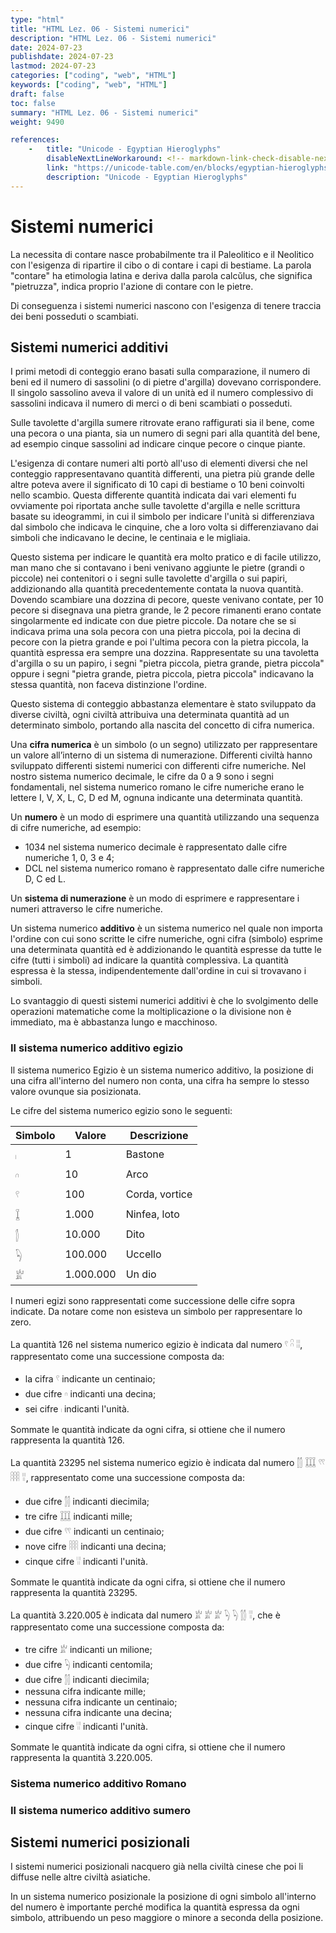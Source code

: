 ```yaml
---
type: "html"
title: "HTML Lez. 06 - Sistemi numerici"
description: "HTML Lez. 06 - Sistemi numerici"
date: 2024-07-23
publishdate: 2024-07-23
lastmod: 2024-07-23
categories: ["coding", "web", "HTML"]
keywords: ["coding", "web", "HTML"]
draft: false
toc: false
summary: "HTML Lez. 06 - Sistemi numerici"
weight: 9490

references:
    -   title: "Unicode - Egyptian Hieroglyphs"
        disableNextLineWorkaround: <!-- markdown-link-check-disable-next-line -->
        link: "https://unicode-table.com/en/blocks/egyptian-hieroglyphs/"
        description: "Unicode - Egyptian Hieroglyphs"
---
```


# Sistemi numerici

La necessita di contare nasce probabilmente tra il Paleolitico e il Neolitico con l'esigenza di ripartire il cibo o di contare i capi di bestiame. La parola "contare" ha etimologia latina e deriva dalla parola calcŭlus, che significa "pietruzza", indica proprio l'azione di contare con le pietre.

Di conseguenza i sistemi numerici nascono con l'esigenza di tenere traccia dei beni posseduti o scambiati.

## Sistemi numerici additivi

I primi metodi di conteggio erano basati sulla comparazione, il numero di beni ed il numero di sassolini (o di pietre d'argilla) dovevano corrispondere. Il singolo sassolino aveva il valore di un unità ed il numero complessivo di sassolini indicava il numero di merci o di beni scambiati o posseduti.

Sulle tavolette d'argilla sumere ritrovate erano raffigurati sia il bene, come una pecora o una pianta, sia un numero di segni pari alla quantità del bene, ad esempio cinque sassolini ad indicare cinque pecore o cinque piante.

L'esigenza di contare numeri alti portò all'uso di elementi diversi che nel conteggio rappresentavano quantità differenti, una pietra più grande delle altre poteva avere il significato di 10 capi di bestiame o 10 beni coinvolti nello scambio. Questa differente quantità indicata dai vari elementi fu ovviamente poi riportata anche sulle tavolette d'argilla e nelle scrittura basate su ideogrammi, in cui il simbolo per indicare l'unità si differenziava dal simbolo che indicava le cinquine, che a loro volta si differenziavano dai simboli che indicavano le decine, le centinaia e le migliaia.

Questo sistema per indicare le quantità era molto pratico e di facile utilizzo, man mano che si contavano i beni venivano aggiunte le pietre (grandi o piccole) nei contenitori o i segni sulle tavolette d'argilla o sui papiri, addizionando alla quantità precedentemente contata la nuova quantità. Dovendo scambiare una dozzina di pecore, queste venivano contate, per 10 pecore si disegnava una pietra grande, le 2 pecore rimanenti erano contate singolarmente ed indicate con due pietre piccole. Da notare che se si indicava prima una sola pecora con una pietra piccola, poi la decina di pecore con la pietra grande e poi l'ultima pecora con la pietra piccola, la quantità espressa era sempre una dozzina. Rappresentate su una tavoletta d'argilla o su un papiro, i segni "pietra piccola, pietra grande, pietra piccola" oppure i segni "pietra grande, pietra piccola, pietra piccola" indicavano la stessa quantità, non faceva distinzione l'ordine.

Questo sistema di conteggio abbastanza elementare è stato sviluppato da diverse civiltà, ogni civiltà attribuiva una determinata quantità ad un determinato simbolo, portando alla nascita del concetto di cifra numerica.

Una **cifra numerica** è un simbolo (o un segno) utilizzato per rappresentare un valore all’interno di un sistema di numerazione. Differenti civiltà hanno sviluppato differenti sistemi numerici con differenti cifre numeriche. Nel nostro sistema numerico decimale, le cifre da 0 a 9 sono i segni fondamentali, nel sistema numerico romano le cifre numeriche erano le lettere I, V, X, L, C, D ed M, ognuna indicante una determinata quantità.

Un **numero** è un modo di esprimere una quantità utilizzando una sequenza di cifre numeriche, ad esempio:

- 1034 nel sistema numerico decimale è rappresentato dalle cifre numeriche 1, 0, 3 e 4;
- DCL nel sistema numerico romano è rappresentato dalle cifre numeriche D, C ed L.

Un **sistema di numerazione** è un modo di esprimere e rappresentare i numeri attraverso le cifre numeriche.

Un sistema numerico **additivo** è un sistema numerico nel quale non importa l'ordine con cui sono scritte le cifre numeriche, ogni cifra (simbolo) esprime una determinata quantità ed è addizionando le quantità espresse da tutte le cifre (tutti i simboli) ad indicare la quantità complessiva. La quantità espressa è la stessa, indipendentemente dall'ordine in cui si trovavano i simboli.

Lo svantaggio di questi sistemi numerici additivi è che lo svolgimento delle operazioni matematiche come la moltiplicazione o la divisione non è immediato, ma è abbastanza lungo e macchinoso.

### Il sistema numerico additivo egizio

Il sistema numerico Egizio è un sistema numerico additivo, la posizione di una cifra all'interno del numero non conta, una cifra ha sempre lo stesso valore ovunque sia posizionata.

Le cifre del sistema numerico egizio sono le seguenti:

| Simbolo     | Valore     | Descrizione     |
|-------------|------------|-----------------|
| &#x133FA;   | 1          | Bastone         |
| &#x13386;   | 10         | Arco            |
| &#x13362;   | 100        | Corda, vortice  |
| &#x131BC;   | 1.000      | Ninfea, loto    |
| &#x130AD;   | 10.000     | Dito            |
| &#x13190;   | 100.000    | Uccello         |
| &#x13068;   | 1.000.000  | Un dio          |

I numeri egizi sono rappresentati come successione delle cifre sopra indicate. Da notare come non esisteva un simbolo per rappresentare lo zero.

La quantità 126 nel sistema numerico egizio è indicata dal numero &#x13362; &#x13387; &#x133FF;, rappresentato come una successione composta da:

- la cifra &#x13362; indicante un centinaio;
- due cifre &#x13386; indicanti una decina;
- sei cifre &#x133FA; indicanti l'unità.

Sommate le quantità indicate da ogni cifra, si ottiene che il numero rappresenta la quantità 126.

La quantità 23295 nel sistema numerico egizio è indicata dal numero &#x130AE; &#x131BE; &#x13363; &#x1338E; &#x133FE;, rappresentato come una successione composta da:

- due cifre &#x130AE; indicanti diecimila;
- tre cifre &#x131BE; indicanti mille;
- due cifre &#x13363; indicanti un centinaio;
- nove cifre &#x1338E; indicanti una decina;
- cinque cifre &#x133FE; indicanti l'unità.

Sommate le quantità indicate da ogni cifra, si ottiene che il numero rappresenta la quantità 23295.

La quantità 3.220.005 è indicata dal numero &#x13068; &#x13068; &#x13068; &#x13190; &#x13190; &#x130AE; &#x133FE;, che è rappresentato come una successione composta da:

- tre cifre &#x13068; indicanti un milione;
- due cifre &#x13190; indicanti centomila;
- due cifre &#x130AE; indicanti diecimila;
- nessuna cifra indicante mille;
- nessuna cifra indicante un centinaio;
- nessuna cifra indicante una decina;
- cinque cifre &#x133FE; indicanti l'unità.

Sommate le quantità indicate da ogni cifra, si ottiene che il numero rappresenta la quantità 3.220.005.

### Sistema numerico additivo Romano

### Il sistema numerico additivo sumero

## Sistemi numerici posizionali

I sistemi numerici posizionali nacquero già nella civiltà cinese che poi li diffuse nelle altre civiltà asiatiche.

In un sistema numerico posizionale la posizione di ogni simbolo all'interno del numero è importante perché modifica la quantità espressa da ogni simbolo, attribuendo un peso maggiore o minore a seconda della posizione.
